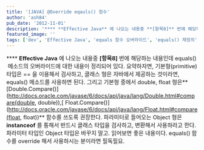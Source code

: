 ```yaml
---
title: '[JAVA] @Override eqauls() 함수'
author: 'ash84'
pub_date: '2012-11-01'
description: '**** **Effective Java** 에 나오는 내용중 **[항목8]** 번에 해당하는 내용인데 equals()  메소드의 오버라이드에 대한 내용이 정리되어 있다. 요약하자면, 기본형(primitive) 타입은 == 을 이용해서 검사하고, 클래스 형은 자바에서 제공하는 것이라면, equals() 메소드를 사용하면 된다. 그리고 기본형 중에서 double, float 형은**[Double.Compare'
featured_image: ''
tags: ['dev', 'Effective Java', 'equals 함수 오버라이드', 'equals() 재정의', 'equals()함수', 'Java']
---
```



<span style="font-size: 11pt; ">****</span><span style="font-size: 11pt; "> **Effective Java** 에 나오는 내용중 **[항목8]** 번에 해당하는 내용인데 equals()  메소드의 오버라이드에 대한 내용이 정리되어 있다. 요약하자면, 기본형(primitive) 타입은 == 을 이용해서 검사하고, 클래스 형은 자바에서 제공하는 것이라면, equals() 메소드를 사용하면 된다. 그리고 기본형 중에서 double, float 형은**[Double.Compare()](http://docs.oracle.com/javase/6/docs/api/java/lang/Double.html#compare(double, double)),[ Float.Compare()](http://docs.oracle.com/javase/6/docs/api/java/lang/Float.html#compare(float, float))** 함수를 쓰도록 권장한다. 파라미터로 들어오는 Object 형은 **instanceof** 를 통해서 반드시 클래스 타입을 검사하고, 변환해서 사용하라고 한다. 파라미터 타입인 Object 타입은 바꾸지 말고. 읽어보면 좋은 내용이다. equals() 함수를 override 해서 사용하시는 분이라면 필독필요.</span>

<span style="font-size: 11pt; "> </span>

<script src="https://gist.github.com/3978638.js"></script>



